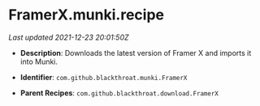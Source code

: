 # FramerX.munki.recipe

_Last updated 2021-12-23 20:01:50Z_

- **Description**: Downloads the latest version of Framer X and imports it into Munki.

- **Identifier**: `com.github.blackthroat.munki.FramerX`

- **Parent Recipes**: `com.github.blackthroat.download.FramerX`
